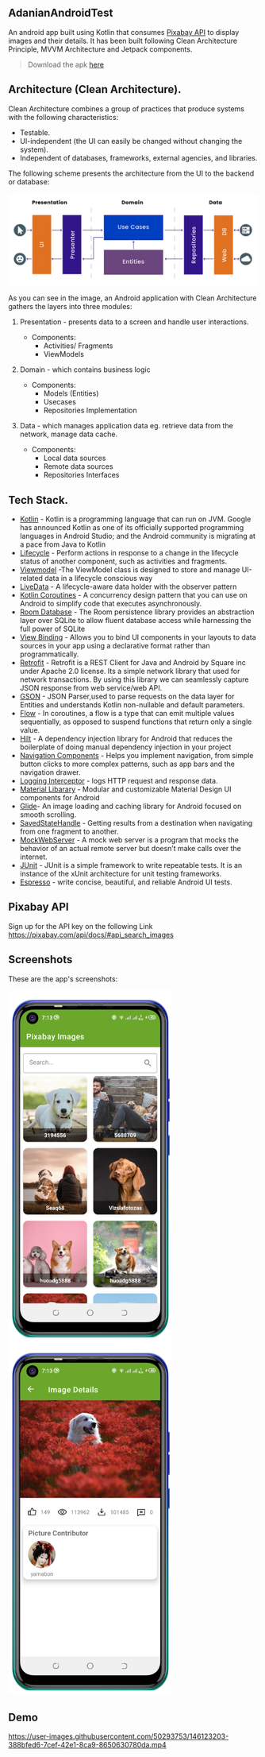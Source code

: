 ## AdanianAndroidTest

An android app built using Kotlin that consumes [Pixabay API](https://pixabay.com/api/docs/#api_search_images) to display images and their details. It has been built following Clean Architecture Principle, MVVM Architecture and Jetpack components.

> Download the apk [here](https://drive.google.com/file/d/1AkNYoby6kXTOnlSb_Uk43kyBurYlWTzY/view?usp=sharing)

## Architecture (Clean Architecture).
Clean Architecture combines a group of practices that produce systems with the following characteristics:
- Testable.
- UI-independent (the UI can easily be changed without changing the system).
- Independent of databases, frameworks, external agencies, and libraries.

The following scheme presents the architecture from the UI to the backend or database:

<p align="center"><img src="screenshots/clean_arch.png" alt="Clean Architecture Diagram"></p>

As you can see in the image, an Android application with Clean Architecture gathers the layers into three modules:
1. Presentation - presents data to a screen and handle user interactions.
     - Components:
       - Activities/ Fragments
       - ViewModels
       
2. Domain - which contains business logic
     - Components:
       - Models (Entities)
       - Usecases
       - Repositories Implementation
       
3. Data - which manages application data eg. retrieve data from the network, manage data cache.
     - Components:
       - Local data sources
       - Remote data sources
       - Repositories Interfaces
       
 ## Tech Stack.      
- [Kotlin](https://developer.android.com/kotlin) - Kotlin is a programming language that can run on JVM. Google has announced Kotlin as one of its officially supported programming languages in Android Studio; and the Android community is migrating at a pace from Java to Kotlin
- [Lifecycle](https://developer.android.com/topic/libraries/architecture/lifecycle) - Perform actions in response to a change in the lifecycle status of another component, such as activities and fragments.
- [Viewmodel](https://developer.android.com/topic/libraries/architecture/viewmodel) -The ViewModel class is designed to store and manage UI-related data in a lifecycle conscious way
- [LiveData](https://developer.android.com/topic/libraries/architecture/livedata) -  A lifecycle-aware data holder with the observer pattern
- [Kotlin Coroutines](https://developer.android.com/kotlin/coroutines) - A concurrency design pattern that you can use on Android to simplify code that executes asynchronously.
- [Room Database](https://developer.android.com/training/data-storage/room) - The Room persistence library provides an abstraction layer over SQLite to allow fluent database access while harnessing the full power of SQLite
- [View Binding](https://developer.android.com/topic/libraries/data-binding/) - Allows you to bind UI components in your layouts to data sources in your app using a declarative format rather than programmatically.
- [Retrofit](https://square.github.io/retrofit) -  Retrofit is a REST Client for Java and Android by Square inc under Apache 2.0 license. Its a simple network library that used for network transactions. By using this library we can seamlessly capture JSON response from web service/web API.
- [GSON](https://github.com/square/gson) - JSON Parser,used to parse requests on the data layer for Entities and understands Kotlin non-nullable and default parameters.
- [Flow](https://developer.android.com/kotlin/flow) - In coroutines, a flow is a type that can emit multiple values sequentially, as opposed to suspend functions that return only a single value.
- [Hilt](https://developer.android.com/training/dependency-injection/hilt-android) -  A dependency injection library for Android that reduces the boilerplate of doing manual dependency injection in your project
- [Navigation Components](https://developer.android.com/guide/navigation/navigation-getting-started) -  Helps you implement navigation, from simple button clicks to more complex patterns, such as app bars and the navigation drawer.
- [Logging Interceptor](https://github.com/square/okhttp/blob/master/okhttp-logging-interceptor/README.md) -  logs HTTP request and response data.
- [Material Libarary](https://material.io/develop/android) -  Modular and customizable Material Design UI components for Android
- [Glide](https://github.com/bumptech/glide)- An image loading and caching library for Android focused on smooth scrolling.
- [SavedStateHandle](https://developer.android.com/guide/navigation/navigation-programmatic) - Getting results from a destination when navigating from one fragment to another.
- [MockWebServer](https://github.com/square/okhttp/tree/master/mockwebserver) -  A mock web server is a program that mocks the behavior of an actual remote server but doesn’t make calls over the internet. 
- [JUnit](https://junit.org/junit4/) - JUnit is a simple framework to write repeatable tests. It is an instance of the xUnit architecture for unit testing frameworks.
- [Espresso](https://developer.android.com/training/testing/espresso) - write concise, beautiful, and reliable Android UI tests.


## Pixabay API
Sign up for the API key  on the following Link https://pixabay.com/api/docs/#api_search_images

## Screenshots
These are the app's screenshots:

<img src="screenshots/demo1.png" width="330"/><img src="screenshots/demo2.png" width="330"/>

## Demo
https://user-images.githubusercontent.com/50293753/146123203-388bfed6-7cef-42e1-8ca9-8650630780da.mp4
